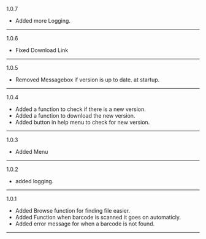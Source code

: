 1.0.7
+ Added more Logging.
___
1.0.6
+ Fixed Download Link
___
1.0.5
+ Removed Messagebox if version is up to date. at startup.
___
1.0.4
+ Added a function to check if there is a new version.
+ Added a function to download the new version.
+ Added button in help menu to check for new version.
___
1.0.3
+ Added Menu
___
1.0.2
+ added logging.
___
1.0.1
+ Added Browse function for finding file easier.
+ Added Function when barcode is scanned it goes on automaticly.
+ Added error message for when a barcode is not found.
___